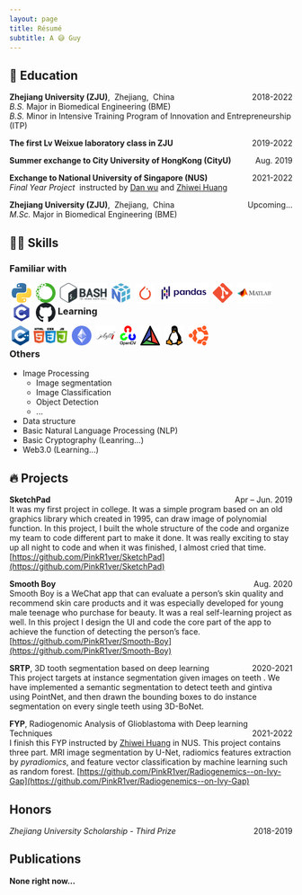 ```yaml
---
layout: page
title: Résumé
subtitle: A 😅 Guy
---
```


<!--
<span style="float: right; "><a href="{{ '/assets/resume.pdf' | prepend: site.baseurl }}"><strong>> Download as PDF</strong></a> </span>
<br>
-->

## 📐 Education

**Zhejiang University (ZJU)**,&nbsp;&nbsp;Zhejiang,&nbsp;&nbsp;China <span style="float: right; ">2018-2022</span> <br>
*B.S.* Major in Biomedical Engineering (BME) <br>
*B.S.* Minor in Intensive Training Program of Innovation and Entrepreneurship (ITP)

**The first Lv Weixue laboratory class in ZJU** <span style="float: right; ">2019-2022</span>  

**Summer exchange to City University of HongKong (CityU)** <span style="float: right; ">Aug. 2019</span>

**Exchange to National University of Singapore (NUS)** <span style="float: right; ">2021-2022</span> <br>
*Final Year Project* &nbsp;instructed by [Dan wu](https://person.zju.edu.cn/en/danwu) and [Zhiwei Huang](https://cde.nus.edu.sg/bme/staff/dr-huang-zhiwei/)

**Zhejiang University (ZJU)**,&nbsp;&nbsp;Zhejiang,&nbsp;&nbsp;China <span style="float: right; ">Upcoming...</span> <br>
*M.Sc.* Major in Biomedical Engineering (BME)

## 🤹🏽 Skills
### **Familiar with**
<img align="left" alt="python" height="35px" style="margin:0px 4px" src="/assets/img/skills/python.png" />
<img align="left" alt="anaconda" height="35px" style="margin:0px 4px" src="/assets/img/skills/anaconda.png" />
<img align="left" alt="bash" height="35px" style="margin:0px 4px" src="/assets/img/skills/bash.png" />
<img align="left" alt="numpy" height="35px" style="margin:0px 4px" src="/assets/img/skills/numpy.png" />
<img align="left" alt="pytorch" height="35px" style="margin:0px 4px" src="/assets/img/skills/pytorch.png" />
<img align="left" alt="pandas" height="35px" style="margin:0px 4px" src="/assets/img/skills/pandas.png" />
<img align="left" alt="git" height="35px" style="margin:0px 4px" src="/assets/img/skills/git.png" />
<img align="left" alt="matlab" height="35px" style="margin:0px 4px" src="/assets/img/skills/matlab.png" />
<img align="left" alt="c" height="35px" style="margin:0px 4px" src="/assets/img/skills/c.webp" />
<img align="left" alt="github" height="35px" style="margin:0px 4px" src="/assets/img/skills/github.svg" />
<br>

### **Learning**
<img align="left" alt="c++" height="35px" style="margin:0px 4px" src="/assets/img/skills/c++.png" />
<img align="left" alt="front" height="35px" style="margin:0px 4px" src="/assets/img/skills/front.png" />
<img align="left" alt="eth" height="35px" style="margin:0px 4px" src="/assets/img/skills/eth.png" />
<img align="left" alt="jekyll" height="35px" style="margin:0px 4px" src="/assets/img/skills/jekyll.webp" />
<img align="left" alt="opencv" height="35px" style="margin:0px 4px" src="/assets/img/skills/opencv.png" />
<img align="left" alt="cmake" height="35px" style="margin:0px 4px" src="/assets/img/skills/cmake.webp" />
<img align="left" alt="linux" height="35px" style="margin:0px 4px" src="/assets/img/skills/linux.png" />
<img align="left" alt="Ubuntu" height="35px" style="margin:0px 4px" src="/assets/img/skills/ubuntu.png" /> <br>

### **Others**
* Image Processing
  * Image segmentation
  * Image Classification
  * Object Detection
  * ...
* Data structure
* Basic Natural Language Processing (NLP)
* Basic Cryptography (Leanring...)
* Web3.0 (Learning...)

## 🔥 Projects
**SketchPad** <span style="float: right; ">Apr – Jun. 2019</span> <br>
It was my first project in college. It was a simple program based on an old graphics library which created in 1995, can draw image of polynomial function. In this project, I built the whole structure of the code and organize my team to code different part to make it done. It was really exciting to stay up all night to code and when it was finished, I almost cried that time. [https://github.com/PinkR1ver/SketchPad](https://github.com/PinkR1ver/SketchPad)

**Smooth Boy** <span style="float: right; ">Aug. 2020</span> <br>
Smooth Boy is a WeChat app that can evaluate a person’s skin quality and recommend skin care products and it was especially developed for young male teenage who purchase for beauty. It was a real self-learning project as well. In this project I design the UI and code the core part of the app to achieve the function of detecting the person’s face. [https://github.com/PinkR1ver/Smooth-Boy](https://github.com/PinkR1ver/Smooth-Boy)

**SRTP**, 3D tooth segmentation based on deep learning <span style="float: right; ">2020-2021</span> <br> 
This project targets at instance segmentation given images on teeth . We have implemented a semantic segmentation to detect teeth and gintiva using PointNet, and then drawn the bounding boxes to do instance segmentation on every single teeth using 3D-BoNet.

**FYP**, Radiogenomic Analysis of Glioblastoma with Deep learning Techniques <span style="float: right; ">2021-2022</span> <br>
I finish this FYP instructed by [Zhiwei Huang](https://cde.nus.edu.sg/bme/staff/dr-huang-zhiwei/) in NUS. This project contains three part. MRI image segmentation by U-Net, radiomics features extraction by *pyradiomics*, and feature vector classification by machine learning such as random forest. [https://github.com/PinkR1ver/Radiogenemics--on-Ivy-Gap](https://github.com/PinkR1ver/Radiogenemics--on-Ivy-Gap)

## Honors
*Zhejiang University Scholarship - Third Prize*  <span style="float: right; ">2018-2019</span>

## Publications
**None right now...**

